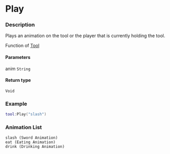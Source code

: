 # Play
### Description
Plays an animation on the tool or the player that is currently holding the tool.

Function of [Tool](/classes/Tool/)

#### Parameters
anim `String`

#### Return type
`Void`

### Example
```lua
tool:Play("slash")
```

### Animation List
```
slash (Sword Animation)
eat (Eating Animation)
drink (Drinking Animation)
```

